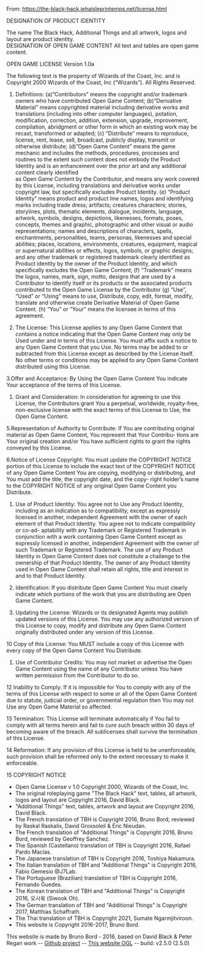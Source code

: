 From: https://the-black-hack.jehaisleprintemps.net/license.html

DESIGNATION OF PRODUCT IDENTITY

The name The Black Hack, Additional Things and all artwork, logos and layout are product identity.  
DESIGNATION OF OPEN GAME CONTENT All text and tables are open game content.

OPEN GAME LICENSE Version 1.0a

The following text is the property of Wizards of the Coast, Inc. and is Copyright 2000 Wizards of the Coast, Inc (“Wizards”). All Rights Reserved.

1.  Definitions: (a)”Contributors” means the copyright and/or trademark owners who have contributed Open Game Content; (b)”Derivative Material” means copyrighted material including derivative works and translations (including into other computer languages), potation, modification, correction, addition, extension, upgrade, improvement, compilation, abridgment or other form in which an existing work may be recast, transformed or adapted; (c) “Distribute” means to reproduce, license, rent, lease, sell, broadcast, publicly display, transmit or otherwise distribute; (d)”Open Game Content” means the game mechanic and includes the methods, procedures, processes and routines to the extent such content does not embody the Product Identity and is an enhancement over the prior art and any additional content clearly identified  
    as Open Game Content by the Contributor, and means any work covered by this License, including translations and derivative works under copyright law, but specifically excludes Product Identity. (e) “Product Identity” means product and product line names, logos and identifying marks including trade dress; artifacts; creatures characters; stories, storylines, plots, thematic elements, dialogue, incidents, language, artwork, symbols, designs, depictions, likenesses, formats, poses, concepts, themes and graphic, photographic and other visual or audio representations; names and descriptions of characters, spells, enchantments, personalities, teams, personas, likenesses and special abilities; places, locations, environments, creatures, equipment, magical or supernatural abilities or effects, logos, symbols, or graphic designs; and any other trademark or registered trademark clearly identified as Product identity by the owner of the Product Identity, and which specifically excludes the Open Game Content; (f) “Trademark” means the logos, names, mark, sign, motto, designs that are used by a Contributor to identify itself or its products or the associated products contributed to the Open Game License by the Contributor (g) “Use”, “Used” or “Using” means to use, Distribute, copy, edit, format, modify, translate and otherwise create Derivative Material of Open Game Content. (h) “You” or “Your” means the licensee in terms of this agreement.
    
2.  The License: This License applies to any Open Game Content that contains a notice indicating that the Open Game Content may only be Used under and in terms of this License. You must affix such a notice to any Open Game Content that you Use. No terms may be added to or subtracted from this License except as described by the License itself. No other terms or conditions may be applied to any Open Game Content distributed using this License.
    

3.Offer and Acceptance: By Using the Open Game Content You indicate Your acceptance of the terms of this License.

1.  Grant and Consideration: In consideration for agreeing to use this License, the Contributors grant You a perpetual, worldwide, royalty-free, non-exclusive license with the exact terms of this License to Use, the Open Game Content.

5.Representation of Authority to Contribute: If You are contributing original material as Open Game Content, You represent that Your Contribu- tions are Your original creation and/or You have sufficient rights to grant the rights conveyed by this License.

6.Notice of License Copyright: You must update the COPYRIGHT NOTICE portion of this License to include the exact text of the COPYRIGHT NOTICE of any Open Game Content You are copying, modifying or distributing, and You must add the title, the copyright date, and the copy- right holder’s name to the COPYRIGHT NOTICE of any original Open Game Content you Distribute.

1.  Use of Product Identity: You agree not to Use any Product Identity, including as an indication as to compatibility, except as expressly licensed in another, independent Agreement with the owner of each element of that Product Identity. You agree not to indicate compatibility or co-ad- aptability with any Trademark or Registered Trademark in conjunction with a work containing Open Game Content except as expressly licensed in another, independent Agreement with the owner of such Trademark or Registered Trademark. The use of any Product Identity in Open Game Content does not constitute a challenge to the ownership of that Product Identity. The owner of any Product Identity used in Open Game Content shall retain all rights, title and interest in and to that Product Identity.
    
2.  Identification: If you distribute Open Game Content You must clearly indicate which portions of the work that you are distributing are Open Game Content.
    
3.  Updating the License: Wizards or its designated Agents may publish updated versions of this License. You may use any authorized version of this License to copy, modify and distribute any Open Game Content originally distributed under any version of this License.
    

10 Copy of this License: You MUST include a copy of this License with every copy of the Open Game Content You Distribute.

1.  Use of Contributor Credits: You may not market or advertise the Open Game Content using the name of any Contributor unless You have written permission from the Contributor to do so.

12 Inability to Comply: If it is impossible for You to comply with any of the terms of this License with respect to some or all of the Open Game Content due to statute, judicial order, or governmental regulation then You may not Use any Open Game Material so affected.

13 Termination: This License will terminate automatically if You fail to comply with all terms herein and fail to cure such breach within 30 days of becoming aware of the breach. All sublicenses shall survive the termination of this License.

14 Reformation: If any provision of this License is held to be unenforceable, such provision shall be reformed only to the extent necessary to make it enforceable.

15 COPYRIGHT NOTICE

-   Open Game License v 1.0 Copyright 2000, Wizards of the Coast, Inc.
-   The original roleplaying game "The Black Hack" text, tables, all artwork, logos and layout are Copyright 2016, David Black.
-   "Additional Things" text, tables, artwork and layout are Copyright 2016, David Black.
-   The French translation of TBH is Copyright 2016, Bruno Bord, reviewed by Raskal Raskalis, David Grossoleil & Éric Nieudan.
-   The French translation of "Additional Things" is Copyright 2016, Bruno Bord, reviewed by Geoffrey Sanchez.
-   The Spanish (Castellano) translation of TBH is Copyright 2016, Rafael Pardo Macías.
-   The Japanese translation of TBH is Copyright 2016, Toshiya Nakamura.
-   The Italian translation of TBH and "Additional Things" is Copyright 2016, Fabio Gemesio @J7Lab.
-   The Portuguese (Brazilian) translation of TBH is Copyright 2016, Fernando Guedes.
-   The Korean translation of TBH and "Additional Things" is Copyright 2016, 오시욱 (Siwook Oh).
-   The German translation of TBH and "Additional Things" is Copyright 2017, Matthias Schaffrath.
-   The Thai translation of TBH is Copyright 2021, Sumate Ngarmjitviroon.
-   This website is Copyright 2016-2017, Bruno Bord.

This website is made by Bruno Bord - 2016, based on David Black & Peter Regan work -- [Github project](https://github.com/brunobord/the-black-hack) -- [This website OGL](https://the-black-hack.jehaisleprintemps.net/license.html) -- build: v2.5.0 (2.5.0)